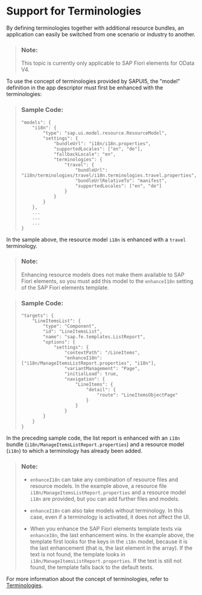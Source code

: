 <!-- loio5f224ec48bdb4fcdaa1796ea82b296da -->

# Support for Terminologies

By defining terminologies together with additional resource bundles, an application can easily be switched from one scenario or industry to another.

> ### Note:  
> This topic is currently only applicable to SAP Fiori elements for OData V4.

To use the concept of terminologies provided by SAPUI5, the "model" definition in the app descriptor must first be enhanced with the terminologies:

> ### Sample Code:  
> ```
> "models": {
>     "i18n": {
>         "type": "sap.ui.model.resource.ResourceModel",
>         "settings": {
>             "bundleUrl": "i18n/i18n.properties",
>             "supportedLocales": ["en", "de"],
>             "fallbackLocale": "en",
>             "terminologies": {
>                 "travel": {
>                     "bundleUrl": "i18n/terminologies/travel/i18n.terminologies.travel.properties",
>                     "bundleUrlRelativeTo": "manifest",
>                     "supportedLocales": ["en", "de"]
>                 }
>             }
>         }
>     },
>     ...
>     ...
>     ...
> }
> ```

In the sample above, the resource model `i18n` is enhanced with a `travel` terminology.

> ### Note:  
> Enhancing resource models does not make them available to SAP Fiori elements, so you must add this model to the `enhanceI18n` setting of the SAP Fiori elements template.

> ### Sample Code:  
> ```
> "targets": {
>     "LineItemsList": {
>         "type": "Component",
>         "id": "LineItemsList",
>         "name": "sap.fe.templates.ListReport",
>         "options": {
>             "settings": {
>                 "contextPath": "/LineItems",
>                 "enhanceI18n": ["i18n/ManageItemsListReport.properties", "i18n"],
>                 "variantManagement": "Page",
>                 "initialLoad": true,
>                 "navigation": {
>                     "LineItems": {
>                         "detail": {
>                             "route": "LineItemsObjectPage"
>                         }
>                     }
>                 }
>         }
>     }
> }
> ```

In the preceding sample code, the list report is enhanced with an `i18n` bundle \(`i18n/ManageItemsListReport.properties`\) and a resource model \(`i18n`\) to which a terminology has already been added.

> ### Note:  
> -   `enhanceI18n` can take any combination of resource files and resource models. In the example above, a resource file `i18n/ManageItemsListReport.properties` and a resource model `i18n` are provided, but you can add further files and models.
> 
> -   `enhanceI18n` can also take models without terminology. In this case, even if a terminology is activated, it does not affect the UI.
> 
> -   When you enhance the SAP Fiori elements template texts via `enhanceI8n`, the last enhancement wins. In the example above, the template first looks for the keys in the `i18n` model, because it is the last enhancement \(that is, the last element in the array\). If the text is not found, the template looks in `i18n/ManageItemsListReport.properties`. If the text is still not found, the template falls back to the default texts.

For more information about the concept of terminologies, refer to [Terminologies](../04_Essentials/terminologies-eba8d25.md).

